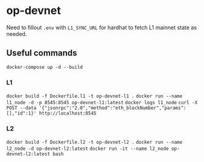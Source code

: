 # op-devnet

Need to fillout `.env` with `L1_SYNC_URL` for hardhat to fetch L1 mainnet state as needed.

## Useful commands

`docker-compose up -d --build`

### L1

`docker build -f Dockerfile.l1 -t op-devnet-l1 .`
`docker run --name l1_node -d -p 8545:8545 op-devnet-l1:latest`
`docker logs l1_node`
`curl -X POST --data '{"jsonrpc":"2.0","method":"eth_blockNumber","params":[],"id":1}' http://localhost:8545`

### L2
`docker build -f Dockerfile.l2 -t op-devnet-l2 .`
`docker run --name l2_node -d op-devnet-l2:latest`
`docker run -it --name l2_node op-devnet-l2:latest bash`

